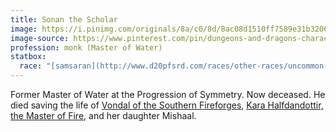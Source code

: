 ```yaml
---
title: Sonan the Scholar
image: https://i.pinimg.com/originals/8a/c0/8d/8ac08d1510ff7589e31b320622ac9516.jpg
image-source: https://www.pinterest.com/pin/dungeons-and-dragons-characters-character-sketches-cartoon-girl-drawing--397231629623544280/
profession: monk (Master of Water)
statbox:
  race: "[samsaran](http://www.d20pfsrd.com/races/other-races/uncommon-races/arg-samsaran)"
---
```


Former Master of Water at the Progression of Symmetry. Now deceased. He died saving the life of [Vondal of the Southern Fireforges](vondal-of-the-southern-fireforges), [Kara Halfdandottir, the Master of Fire](kara-halfdandottir), and her daughter Mishaal.
